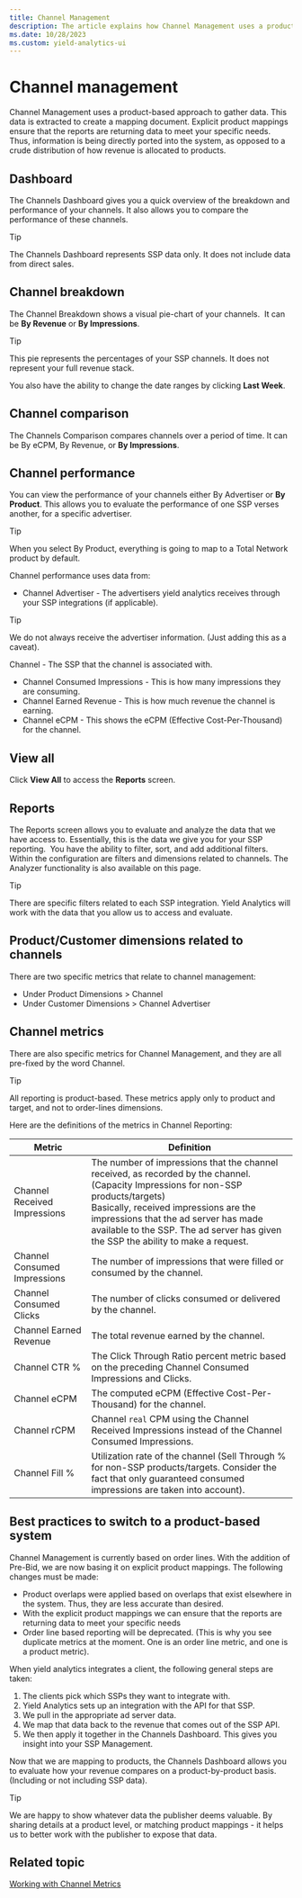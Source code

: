 ```yaml
---
title: Channel Management
description: The article explains how Channel Management uses a product-based approach to gather data. 
ms.date: 10/28/2023
ms.custom: yield-analytics-ui
---
```


# Channel management

Channel Management uses a product-based approach to gather data. This data is extracted to create a mapping document. Explicit product
mappings ensure that the reports are returning data to meet your specific needs. Thus, information is being directly ported into the
system, as opposed to a crude distribution of how revenue is allocated to products.

## Dashboard

The Channels Dashboard gives you a quick overview of the breakdown and performance of your channels. It also allows you to compare the performance of these channels.

> [!TIP]
> The Channels Dashboard represents SSP data only. It does not include data from direct sales.

## Channel breakdown

The Channel Breakdown shows a visual pie-chart of your channels.  It can be **By Revenue** or **By Impressions**.

> [!TIP]
> This pie represents the percentages of your SSP channels. It does not represent your full revenue stack.

You also have the ability to change the date ranges by clicking **Last Week**.

## Channel comparison

The Channels Comparison compares channels over a period of time. It can be By eCPM, By Revenue, or **By Impressions**.

## Channel performance

You can view the performance of your channels either By Advertiser or **By Product**. This allows you to evaluate the performance of one SSP verses another, for a specific advertiser.

> [!TIP]
> When you select By Product, everything is going to map to a Total Network product by default.

Channel performance uses data from:

- Channel Advertiser - The advertisers yield analytics receives through your SSP integrations (if applicable).

> [!TIP]
> We do not always receive the advertiser information. (Just adding this as a caveat).

Channel - The SSP that the channel is associated with.

- Channel Consumed Impressions - This is how many impressions they are consuming.
- Channel Earned Revenue - This is how much revenue the channel is earning.
- Channel eCPM - This shows the eCPM (Effective Cost-Per-Thousand) for the channel.

## View all

Click **View All** to access the **Reports** screen.

## Reports

The Reports screen allows you to evaluate and analyze the data that we have access to. Essentially, this is the data we give you for your SSP reporting.  You have the ability to filter, sort, and add additional filters. Within the configuration are filters and dimensions related to channels.
The Analyzer functionality is also available on this page.

> [!TIP]
> There are specific filters related to each SSP integration. Yield Analytics will work with the data that you allow us to access and
> evaluate.

## Product/Customer dimensions related to channels

There are two specific metrics that relate to channel management: 

- Under Product Dimensions \> Channel
- Under Customer Dimensions \> Channel Advertiser

## Channel metrics

There are also specific metrics for Channel Management, and they are all pre-fixed by the word Channel.

> [!TIP]
> All reporting is product-based. These metrics apply only to product and target, and not to order-lines dimensions.

Here are the definitions of the metrics in Channel Reporting:

| Metric | Definition |
|---|---|
| Channel Received Impressions | The number of impressions that the channel received, as recorded by the channel. (Capacity Impressions for non-SSP products/targets)<br>Basically, received impressions are the impressions that the ad server has made available to the SSP. The ad server has given the SSP the ability to make a request. |
| Channel Consumed Impressions | The number of impressions that were filled or consumed by the channel. |
| Channel Consumed Clicks | The number of clicks consumed or delivered by the channel. |
| Channel Earned Revenue | The total revenue earned by the channel. |
| Channel CTR % | The Click Through Ratio percent metric based on the preceding Channel Consumed Impressions and Clicks. |
| Channel eCPM | The computed eCPM (Effective Cost-Per-Thousand) for the channel.  |
| Channel rCPM | Channel `real` CPM using the Channel Received Impressions instead of the Channel Consumed Impressions. |
| Channel Fill % | Utilization rate of the channel (Sell Through % for non-SSP products/targets. Consider the fact that only guaranteed consumed impressions are taken into account). |

## Best practices to switch to a product-based system

Channel Management is currently based on order lines. With the addition of Pre-Bid, we are now basing it on explicit product mappings. The
following changes must be made:

- Product overlaps were applied based on overlaps that exist elsewhere in the system. Thus, they are less accurate than desired.
- With the explicit product mappings we can ensure that the reports are returning data to meet your specific needs
- Order line based reporting will be deprecated. (This is why you see duplicate metrics at the moment. One is an order line metric, and one is a product metric).

When yield analytics integrates a client, the following general steps are taken:

1. The clients pick which SSPs they want to integrate with.
1. Yield Analytics sets up an integration with the API for that SSP.
1. We pull in the appropriate ad server data.
1. We map that data back to the revenue that comes out of the SSP API.
1. We then apply it together in the Channels Dashboard. This gives you insight into your SSP Management.

Now that we are mapping to products, the Channels Dashboard allows you to evaluate how your revenue compares on a product-by-product basis. (Including or not including SSP data).

> [!TIP]
> We are happy to show whatever data the publisher deems valuable. By sharing details at a product level, or matching product mappings - it helps us to better work with the publisher to expose that data.

## Related topic

[Working with Channel Metrics](working-with-channel-metrics.md)
